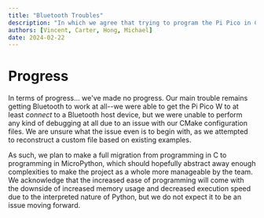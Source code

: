 ```yaml
---
title: "Bluetooth Troubles"
description: "In which we agree that trying to program the Pi Pico in C with little prior experience is likely a bad idea."
authors: [Vincent, Carter, Hong, Michael]
date: 2024-02-22
---
```


# Progress

In terms of progress... we've made no progress. Our main trouble remains getting Bluetooth to work at all--we were able to get the Pi Pico W to at least _connect_ to a Bluetooth host device, but we were unable to perform any kind of debugging at all due to an issue with our CMake configuration files. We are unsure what the issue even is to begin with, as we attempted to reconstruct a custom file based on existing examples.

As such, we plan to make a full migration from programming in C to programming in MicroPython, which should hopefully abstract away enough complexities to make the project as a whole more manageable by the team. We acknowledge that the increased ease of programming will come with the downside of increased memory usage and decreased execution speed due to the interpreted nature of Python, but we do not expect it to be an issue moving forward.